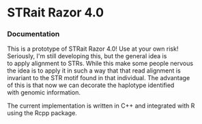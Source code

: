 
# STRait Razor 4.0

### Documentation
This is a prototype of STRait Razor 4.0! Use at your own risk! <br>
Seriously, I'm still developing this, but the general idea is <br>
to apply alignment to STRs. While this make some people nervous <br>
the idea is to apply it in such a way that that read alignment is <br>
invariant to the STR motif found in that individual. The advantage <br>
of this is that now we can decorate the haplotype identified <br>
with genomic information. <br>

The current implementation is written in C++ and integrated with R <br>
using the Rcpp package. <br>
